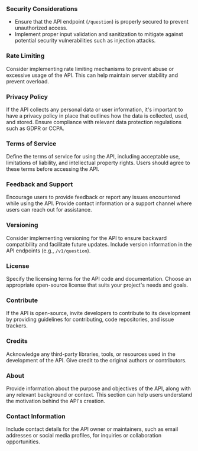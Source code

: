 ### Security Considerations

- Ensure that the API endpoint (`/question`) is properly secured to prevent unauthorized access.
- Implement proper input validation and sanitization to mitigate against potential security vulnerabilities such as injection attacks.

### Rate Limiting

Consider implementing rate limiting mechanisms to prevent abuse or excessive usage of the API. This can help maintain server stability and prevent overload.

### Privacy Policy

If the API collects any personal data or user information, it's important to have a privacy policy in place that outlines how the data is collected, used, and stored. Ensure compliance with relevant data protection regulations such as GDPR or CCPA.

### Terms of Service

Define the terms of service for using the API, including acceptable use, limitations of liability, and intellectual property rights. Users should agree to these terms before accessing the API.

### Feedback and Support

Encourage users to provide feedback or report any issues encountered while using the API. Provide contact information or a support channel where users can reach out for assistance.

### Versioning

Consider implementing versioning for the API to ensure backward compatibility and facilitate future updates. Include version information in the API endpoints (e.g., `/v1/question`).

### License

Specify the licensing terms for the API code and documentation. Choose an appropriate open-source license that suits your project's needs and goals.

### Contribute

If the API is open-source, invite developers to contribute to its development by providing guidelines for contributing, code repositories, and issue trackers.

### Credits

Acknowledge any third-party libraries, tools, or resources used in the development of the API. Give credit to the original authors or contributors.

### About

Provide information about the purpose and objectives of the API, along with any relevant background or context. This section can help users understand the motivation behind the API's creation.

### Contact Information

Include contact details for the API owner or maintainers, such as email addresses or social media profiles, for inquiries or collaboration opportunities.
